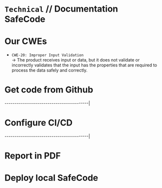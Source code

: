 ﻿# `Technical` // Documentation SafeCode

 # Our CWEs
- `CWE-20: Improper Input Validation`<br>
→ The product receives input or data, but it does not validate or incorrectly validates that the input has the properties that are required to process the data safely and correctly.

 # Get code from Github

 -------------------------------------------|

 # Configure CI/CD

 -------------------------------------------|
 # Report in PDF

 # Deploy local SafeCode
